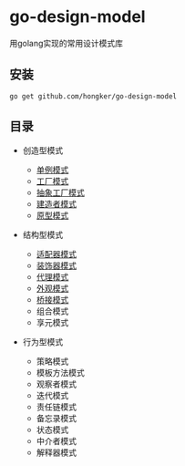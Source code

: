 # go-design-model
用golang实现的常用设计模式库

## 安装
```
go get github.com/hongker/go-design-model
```
## 目录
- 创造型模式
    - [单例模式](https://github.com/hongker/go-design-model/tree/main/singleton) 
    - [工厂模式](https://github.com/hongker/go-design-model/tree/main/factory)
    - [抽象工厂模式](https://github.com/hongker/go-design-model/tree/main/abstractfactory)
    - [建造者模式](https://github.com/hongker/go-design-model/tree/main/builder)
    - [原型模式](https://github.com/hongker/go-design-model/tree/main/prototype)
    
- 结构型模式
    - [适配器模式](https://github.com/hongker/go-design-model/tree/main/adapter)
    - [装饰器模式](https://github.com/hongker/go-design-model/tree/main/decorator)
    - [代理模式](https://github.com/hongker/go-design-model/tree/main/proxy)
    - [外观模式](https://github.com/hongker/go-design-model/tree/main/facade)
    - [桥接模式](https://github.com/hongker/go-design-model/tree/main/bridge)
    - 组合模式
    - 享元模式
    
- 行为型模式
    - 策略模式
    - 模板方法模式
    - 观察者模式
    - 迭代模式
    - 责任链模式
    - 备忘录模式
    - 状态模式
    - 中介者模式
    - 解释器模式
